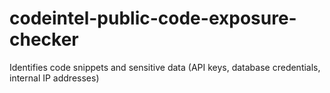 # codeintel-public-code-exposure-checker
Identifies code snippets and sensitive data (API keys, database credentials, internal IP addresses) 
